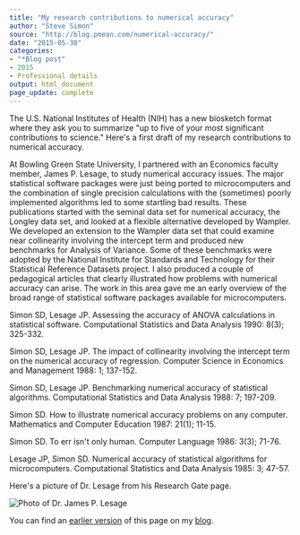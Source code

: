 ```yaml
---
title: "My research contributions to numerical accuracy"
author: "Steve Simon"
source: "http://blog.pmean.com/numerical-accuracy/"
date: "2015-05-30"
categories:
- "*Blog post"
- 2015
- Professional details
output: html_document
page_update: complete
---
```


The U.S. National Institutes of Health (NIH) has a new biosketch format where they ask you to summarize "up to five of your most significant contributions to science." Here's a first draft of my research contributions to numerical accuracy.

<!---More--->

At Bowling Green State University, I partnered with an Economics faculty member, James P. Lesage, to study numerical accuracy issues. The major statistical software packages were just being ported to microcomputers and the combination of single precision calculations with the (sometimes) poorly implemented algorithms led to some startling bad results. These publications started with the seminal data set for numerical accuracy, the Longley data set, and looked at a flexible alternative developed by Wampler. We developed an extension to the Wampler data set that could examine near collinearity involving the intercept term and produced new benchmarks for Analysis of Variance. Some of these benchmarks were adopted by the National Institute for Standards and Technology for their Statistical Reference Datasets project. I also produced a couple of pedagogical articles that clearly illustrated how problems with numerical accuracy can arise. The work in this area gave me an early overview of the broad range of statistical software packages available for microcomputers.

Simon SD, Lesage JP. Assessing the accuracy of ANOVA calculations in statistical software. Computational Statistics and Data Analysis 1990: 8(3); 325-332.

Simon SD, Lesage JP. The impact of collinearity involving the intercept term on the numerical accuracy of regression. Computer Science in Economics and Management 1988: 1; 137-152.

Simon SD, Lesage JP. Benchmarking numerical accuracy of statistical algorithms. Computational Statistics and Data Analysis 1988: 7; 197-209.

Simon SD. How to illustrate numerical accuracy problems on any computer. Mathematics and Computer Education 1987: 21(1); 11-15.

Simon SD. To err isn't only human. Computer Language 1986: 3(3); 71-76.

Lesage JP, Simon SD. Numerical accuracy of statistical algorithms for microcomputers. Computational Statistics and Data Analysis 1985: 3; 47-57.

Here's a picture of Dr. Lesage from his Research Gate page.

![Photo of Dr. James P. Lesage](http://www.pmean.com/new-images/15/lesage.png)

You can find an [earlier version][sim1] of this page on my [blog][sim2].

[sim1]: http://blog.pmean.com/numerical-accuracy/
[sim2]: http://blog.pmean.com

